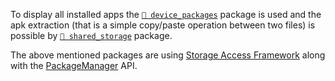 To display all installed apps the [`🔗 device_packages`](https://github.com/alexrintt/device-packages) package is used and the apk extraction (that is a simple copy/paste operation between two files) is possible by [`🔗 shared_storage`](https://pub.dev/packages/shared_storage) package.

The above mentioned packages are using [Storage Access Framework](https://developer.android.com/guide/topics/providers/document-provider) along with the [PackageManager](https://developer.android.com/reference/android/content/pm/PackageManager.PackageInfoFlags) API.
